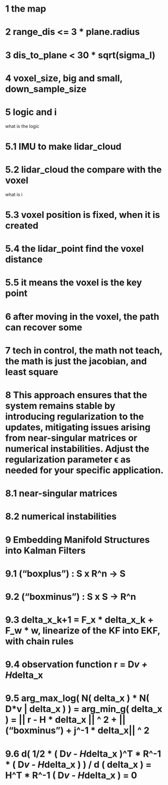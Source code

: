 # 1 	the map
# 2 	range_dis <= 3 * plane.radius
# 3 	dis_to_plane < 30 * sqrt(sigma_l)
# 4 	voxel_size, big and small, down_sample_size

# 5 	logic and i
what is the logic
# 5.1 	IMU to make lidar_cloud
# 5.2 	lidar_cloud the compare with the voxel
what is i
# 5.3 	voxel position is fixed, when it is created
# 5.4 	the lidar_point find the voxel distance

# 5.5 	it means the voxel is the key point


# 6 	after moving in the voxel, the path can recover some
# 7 	tech in control, the math not teach, the math is just the jacobian, and least square
# 8 	This approach ensures that the system remains stable by introducing regularization to the updates, mitigating issues arising from near-singular matrices or numerical instabilities. Adjust the regularization parameter ϵ as needed for your specific application.
# 8.1	near-singular matrices
# 8.2 	numerical instabilities

# 9	Embedding Manifold Structures into Kalman Filters
# 9.1	(“boxplus”) : S x R^n -> S
# 9.2	(“boxminus”) : S x S -> R^n
# 9.3 	delta_x_k+1 = F_x * delta_x_k + F_w * w, linearize of the KF into EKF, with chain rules
# 9.4 	observation function r = D*v + H*delta_x
# 9.5	arg_max_log( N( delta_x ) * N( D*v | delta_x ) ) = arg_min_g( delta_x ) = || r - H * delta_x || ^ 2 + || (“boxminus”) + j^-1 * delta_x|| ^ 2
# 9.6	d( 1/2 * ( D*v - H*delta_x )^T * R^-1 * ( D*v - H*delta_x ) ) / d ( delta_x ) = H^T * R^-1 ( D*v - H*delta_x ) = 0
